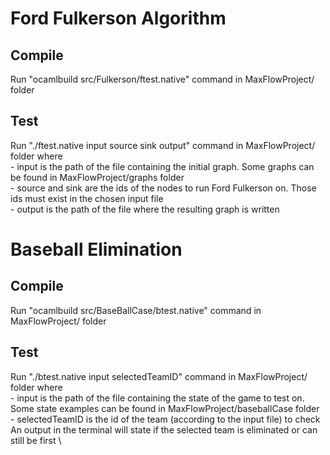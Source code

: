 # Ford Fulkerson Algorithm 

## Compile
Run "ocamlbuild src/Fulkerson/ftest.native" command in MaxFlowProject/ folder

## Test 
Run "./ftest.native input source sink output" command in MaxFlowProject/ folder where \
    - input is the path of the file containing the initial graph. Some graphs can be found in MaxFlowProject/graphs folder \
    - source and sink are the ids of the nodes to run Ford Fulkerson on. Those ids must exist in the chosen input file \
    - output is the path of the file where the resulting graph is written 

# Baseball Elimination 

## Compile 
Run "ocamlbuild src/BaseBallCase/btest.native" command in MaxFlowProject/ folder

## Test 
Run "./btest.native input selectedTeamID" command in MaxFlowProject/ folder where \
    - input is the path of the file containing the state of the game to test on. Some state examples can be found in MaxFlowProject/baseballCase folder \
    - selectedTeamID is the id of the team (according to the input file) to check \
An output in the terminal will state if the selected team is eliminated or can still be first \
